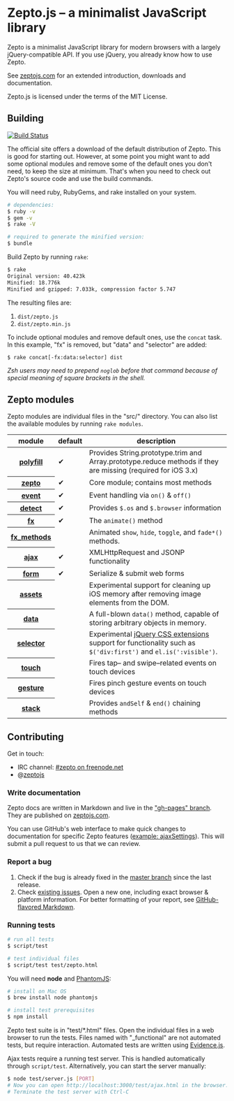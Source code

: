 # Zepto.js – a minimalist JavaScript library

Zepto is a minimalist JavaScript library for modern browsers with a
largely jQuery-compatible API. If you use jQuery, you already know how to use Zepto.

See [zeptojs.com][] for an extended introduction, downloads
and documentation.

Zepto.js is licensed under the terms of the MIT License.

## Building

[![Build Status](https://secure.travis-ci.org/madrobby/zepto.png?branch=master)](http://travis-ci.org/madrobby/zepto)

The official site offers a download of the default distribution of Zepto. This
is good for starting out. However, at some point you might want to add some
optional modules and remove some of the default ones you don't need, to keep the
size at minimum. That's when you need to check out Zepto's source code and use
the build commands.

You will need ruby, RubyGems, and rake installed on your system.

~~~ sh
# dependencies:
$ ruby -v
$ gem -v
$ rake -V

# required to generate the minified version:
$ bundle
~~~

Build Zepto by running `rake`:

~~~ sh
$ rake
Original version: 40.423k
Minified: 18.776k
Minified and gzipped: 7.033k, compression factor 5.747
~~~

The resulting files are:

1. `dist/zepto.js`
2. `dist/zepto.min.js`

To include optional modules and remove default ones, use the `concat` task. In
this example, "fx" is removed, but "data" and "selector" are added:

~~~
$ rake concat[-fx:data:selector] dist
~~~

<i>Zsh users may need to prepend `noglob` before that command because of special
meaning of square brackets in the shell.</i>

## Zepto modules

Zepto modules are individual files in the "src/" directory. You can also list
the available modules by running `rake modules`.

<table>
<thead><tr>
  <th>module</th> <th>default</th> <th>description</th>
</tr></thead>
<tbody>
  <tr>
    <th><a href="https://github.com/madrobby/zepto/blob/master/src/polyfill.js#files">polyfill</a></th>
    <td>✔</td>
    <td>
      Provides String.prototype.trim and Array.prototype.reduce methods
      if they are missing (required for iOS 3.x)
    </td>
  </tr>
  <tr>
    <th><a href="https://github.com/madrobby/zepto/blob/master/src/zepto.js#files">zepto</a></th>
    <td>✔</td>
    <td>Core module; contains most methods</td>
  </tr>
  <tr>
    <th><a href="https://github.com/madrobby/zepto/blob/master/src/event.js#files">event</a></th>
    <td>✔</td>
    <td>Event handling via <code>on()</code> &amp; <code>off()</code></td>
  </tr>
  <tr>
    <th><a href="https://github.com/madrobby/zepto/blob/master/src/detect.js#files">detect</a></th>
    <td>✔</td>
    <td>Provides <code>$.os</code> and <code>$.browser</code> information</td>
  </tr>
  <tr>
    <th><a href="https://github.com/madrobby/zepto/blob/master/src/fx.js#files">fx</a></th>
    <td>✔</td>
    <td>The <code>animate()</code> method</td>
  </tr>
  <tr>
    <th><a href="https://github.com/madrobby/zepto/blob/master/src/fx_methods.js#files">fx_methods</a></th>
    <td></td>
    <td>
      Animated <code>show</code>, <code>hide</code>, <code>toggle</code>,
      and <code>fade*()</code> methods.
    </td>
  </tr>
  <tr>
    <th><a
href="https://github.com/madrobby/zepto/blob/master/src/ajax.js#files">ajax</a></th>
    <td>✔</td>
    <td>XMLHttpRequest and JSONP functionality</td>
  </tr>
  <tr>
    <th><a
href="https://github.com/madrobby/zepto/blob/master/src/form.js#files">form</a></th>
    <td>✔</td>
    <td>Serialize &amp; submit web forms</td>
  </tr>
  <tr>
    <th><a href="https://github.com/madrobby/zepto/blob/master/src/assets.js#files">assets</a></th>
    <td></td>
    <td>
      Experimental support for cleaning up iOS memory after removing
      image elements from the DOM.
    </td>
  </tr>
  <tr>
    <th><a
href="https://github.com/madrobby/zepto/blob/master/src/data.js#files">data</a></th>
    <td></td>
    <td>
      A full-blown <code>data()</code> method, capable of storing arbitrary
      objects in memory.
    </td>
  </tr>
  <tr>
    <th><a
href="https://github.com/madrobby/zepto/blob/master/src/selector.js#files">selector</a></th>
    <td></td>
    <td>
      Experimental <a href="http://api.jquery.com/category/selectors/jquery-selector-extensions/">jQuery
      CSS extensions</a> support for functionality such as <code>$('div:first')</code> and
      <code>el.is(':visible')</code>.
    </td>
  </tr>
  <tr>
    <th><a href="https://github.com/madrobby/zepto/blob/master/src/touch.js#files">touch</a></th>
    <td></td>
    <td>Fires tap– and swipe–related events on touch devices</td>
  </tr>
  <tr>
    <th><a href="https://github.com/madrobby/zepto/blob/master/src/gesture.js#files">gesture</a></th>
    <td></td>
    <td>Fires pinch gesture events on touch devices</td>
  </tr>
  <tr>
    <th><a href="https://github.com/madrobby/zepto/blob/master/src/stack.js#files">stack</a></th>
    <td></td>
    <td>Provides <code>andSelf</code> &amp; <code>end()</code> chaining methods</td>
  </tr>
</tbody>
</table>

## Contributing

Get in touch:

* IRC channel: [#zepto on freenode.net](irc://irc.freenode.net/zepto)
* @[zeptojs](http://twitter.com/zeptojs)

### Write documentation

Zepto docs are written in Markdown and live in the ["gh-pages" branch][docs].
They are published on [zeptojs.com][].

You can use GitHub's web interface to make quick changes to documentation for
specific Zepto features
([example: ajaxSettings](https://github.com/madrobby/zepto/blob/gh-pages/ajax/_posts/1900-01-01-Z-ajaxSettings.md)).
This will submit a pull request to us that we can review.

### Report a bug

1. Check if the bug is already fixed in the [master branch][master] since the
   last release.
2. Check [existing issues][issues]. Open a new one, including exact browser &
   platform information. For better formatting of your report, see
   [GitHub-flavored Markdown][mkd].

### Running tests

~~~ sh
# run all tests
$ script/test

# test individual files
$ script/test test/zepto.html
~~~

You will need <b>node</b> and [PhantomJS][]:

~~~ sh
# install on Mac OS
$ brew install node phantomjs

# install test prerequisites
$ npm install
~~~

Zepto test suite is in "test/\*.html" files. Open the individual files in a web
browser to run the tests. Files named with "\_functional" are not automated
tests, but require interaction. Automated tests are written using
[Evidence.js][].

Ajax tests require a running test server. This is handled automatically through
`script/test`. Alternatively, you can start the server manually:

~~~ sh
$ node test/server.js [PORT]
# Now you can open http://localhost:3000/test/ajax.html in the browser.
# Terminate the test server with Ctrl-C
~~~


  [zeptojs.com]: http://zeptojs.com
  [master]: https://github.com/madrobby/zepto/commits/master
  [issues]: https://github.com/madrobby/zepto/issues
  [docs]: https://github.com/madrobby/zepto/tree/gh-pages#readme
  [mkd]: http://github.github.com/github-flavored-markdown/
  [evidence.js]: https://github.com/tobie/Evidence
  [phantomjs]: http://code.google.com/p/phantomjs/wiki/Installation
